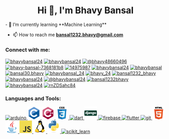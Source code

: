 <h1 align="center">Hi 👋, I'm Bhavy Bansal</h1>
- 🌱 I’m currently learning **Machine Learning**

- 📫 How to reach me **bansal1232.bhavy@gmail.com**

<h3 align="left">Connect with me:</h3>
<p align="left">
<a href="https://codepen.io/bhavybansal24" target="blank"><img align="center" src="https://cdn.jsdelivr.net/npm/simple-icons@3.1.0/icons/codepen.svg" alt="bhavybansal24" height="30" width="40" /></a>
<a href="https://dev.to/bhavybansal24" target="blank"><img align="center" src="https://cdn.jsdelivr.net/npm/simple-icons@3.0.1/icons/dev-dot-to.svg" alt="bhavybansal24" height="30" width="40" /></a>
<a href="https://twitter.com/@bhavy48660496" target="blank"><img align="center" src="https://cdn.jsdelivr.net/npm/simple-icons@3.1.0/icons/twitter.svg" alt="@bhavy48660496" height="30" width="40" /></a>
<a href="https://linkedin.com/in/bhavy-bansal-7368181b8" target="blank"><img align="center" src="https://cdn.jsdelivr.net/npm/simple-icons@3.1.0/icons/linkedin.svg" alt="bhavy-bansal-7368181b8" height="30" width="40" /></a>
<a href="https://stackoverflow.com/users/14975987" target="blank"><img align="center" src="https://cdn.jsdelivr.net/npm/simple-icons@3.1.0/icons/stackoverflow.svg" alt="14975987" height="30" width="40" /></a>
<a href="https://codesandbox.com/bhavybansal24" target="blank"><img align="center" src="https://cdn.jsdelivr.net/npm/simple-icons@3.0.1/icons/codesandbox.svg" alt="bhavybansal24" height="30" width="40" /></a>
<a href="https://kaggle.com/bhavybansal" target="blank"><img align="center" src="https://cdn.jsdelivr.net/npm/simple-icons@3.1.0/icons/kaggle.svg" alt="bhavybansal" height="30" width="40" /></a>
<a href="https://fb.com/bansal30.bhavy" target="blank"><img align="center" src="https://cdn.jsdelivr.net/npm/simple-icons@3.1.0/icons/facebook.svg" alt="bansal30.bhavy" height="30" width="40" /></a>
<a href="https://instagram.com/bhavybansal_24" target="blank"><img align="center" src="https://cdn.jsdelivr.net/npm/simple-icons@3.1.0/icons/instagram.svg" alt="bhavybansal_24" height="30" width="40" /></a>
<a href="https://www.codechef.com/users/bhavy_24" target="white"><img align="center" src="https://cdn.jsdelivr.net/npm/simple-icons@3.1.0/icons/codechef.svg" alt="bhavy_24" height="30" width="40" /></a>
<a href="https://www.hackerrank.com/bansal1232_bhavy" target="blank"><img align="center" src="https://cdn.jsdelivr.net/npm/simple-icons@3.1.0/icons/hackerrank.svg" alt="bansal1232_bhavy" height="30" width="40" /></a>
<a href="https://codeforces.com/profile/bhavybansal24" target="blank"><img align="center" src="https://cdn.jsdelivr.net/npm/simple-icons@3.0.1/icons/codeforces.svg" alt="bhavybansal24" height="30" width="40" /></a>
<a href="https://www.hackerearth.com/@bhavybansal24" target="blank"><img align="center" src="https://cdn.jsdelivr.net/npm/simple-icons@3.1.0/icons/hackerearth.svg" alt="@bhavybansal24" height="30" width="40" /></a>
<a href="https://auth.geeksforgeeks.org/user/bansal1232bhavy" target="blank"><img align="center" src="https://cdn.jsdelivr.net/npm/simple-icons@3.1.0/icons/geeksforgeeks.svg" alt="bansal1232bhavy" height="30" width="40" /></a>
<a href="https://www.topcoder.com/members/bhavybansal24" target="blank"><img align="center" src="https://cdn.jsdelivr.net/npm/simple-icons@3.0.1/icons/topcoder.svg" alt="bhavybansal24" height="30" width="40" /></a>
<a href="https://discord.gg/rnZDSahc84" target="blank"><img align="center" src="https://cdn.jsdelivr.net/npm/simple-icons@3.1.0/icons/discord.svg" alt="rnZDSahc84" height="30" width="40" /></a>
</p>

<h3 align="left">Languages and Tools:</h3>
<p align="left"> <a href="https://www.arduino.cc/" target="_blank"> <img src="https://cdn.worldvectorlogo.com/logos/arduino-1.svg" alt="arduino" width="40" height="40"/> </a> <a href="https://www.cprogramming.com/" target="_blank"> <img src="https://raw.githubusercontent.com/devicons/devicon/master/icons/c/c-original.svg" alt="c" width="40" height="40"/> </a> <a href="https://www.w3schools.com/cpp/" target="_blank"> <img src="https://raw.githubusercontent.com/devicons/devicon/master/icons/cplusplus/cplusplus-original.svg" alt="cplusplus" width="40" height="40"/> </a> <a href="https://www.w3schools.com/css/" target="_blank"> <img src="https://raw.githubusercontent.com/devicons/devicon/master/icons/css3/css3-original-wordmark.svg" alt="css3" width="40" height="40"/> </a> <a href="https://dart.dev" target="_blank"> <img src="https://www.vectorlogo.zone/logos/dartlang/dartlang-icon.svg" alt="dart" width="40" height="40"/> </a> <a href="https://www.djangoproject.com/" target="_blank"> <img src="https://raw.githubusercontent.com/devicons/devicon/master/icons/django/django-original.svg" alt="django" width="40" height="40"/> </a> <a href="https://firebase.google.com/" target="_blank"> <img src="https://www.vectorlogo.zone/logos/firebase/firebase-icon.svg" alt="firebase" width="40" height="40"/> </a> <a href="https://flutter.dev" target="_blank"> <img src="https://www.vectorlogo.zone/logos/flutterio/flutterio-icon.svg" alt="flutter" width="40" height="40"/> </a> <a href="https://git-scm.com/" target="_blank"> <img src="https://www.vectorlogo.zone/logos/git-scm/git-scm-icon.svg" alt="git" width="40" height="40"/> </a> <a href="https://www.w3.org/html/" target="_blank"> <img src="https://raw.githubusercontent.com/devicons/devicon/master/icons/html5/html5-original-wordmark.svg" alt="html5" width="40" height="40"/> </a> <a href="https://www.java.com" target="_blank"> <img src="https://raw.githubusercontent.com/devicons/devicon/master/icons/java/java-original.svg" alt="java" width="40" height="40"/> </a> <a href="https://developer.mozilla.org/en-US/docs/Web/JavaScript" target="_blank"> <img src="https://raw.githubusercontent.com/devicons/devicon/master/icons/javascript/javascript-original.svg" alt="javascript" width="40" height="40"/> </a> <a href="https://www.linux.org/" target="_blank"> <img src="https://raw.githubusercontent.com/devicons/devicon/master/icons/linux/linux-original.svg" alt="linux" width="40" height="40"/> </a> <a href="https://www.python.org" target="_blank"> <img src="https://raw.githubusercontent.com/devicons/devicon/master/icons/python/python-original.svg" alt="python" width="40" height="40"/> </a> <a href="https://scikit-learn.org/" target="_blank"> <img src="https://upload.wikimedia.org/wikipedia/commons/0/05/Scikit_learn_logo_small.svg" alt="scikit_learn" width="40" height="40"/> </a> </p>
